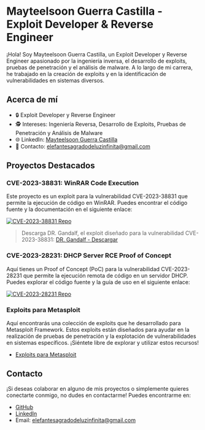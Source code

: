# Mayteelsoon Guerra Castilla - Exploit Developer & Reverse Engineer

¡Hola! Soy Mayteelsoon Guerra Castilla, un Exploit Developer y Reverse Engineer apasionado por la ingeniería inversa, el desarrollo de exploits, pruebas de penetración y el análisis de malware. A lo largo de mi carrera, he trabajado en la creación de exploits y en la identificación de vulnerabilidades en sistemas diversos.

## Acerca de mí

- 🔒 Exploit Developer y Reverse Engineer
- 🕵️ Intereses: Ingeniería Reversa, Desarrollo de Exploits, Pruebas de Penetración y Análisis de Malware
- 🌐 LinkedIn: [Mayteelsoon Guerra Castilla](https://www.linkedin.com/in/mayteelsoon-guerra/)
- 📧 Contacto: [elefantesagradodeluzinfinita@gmail.com](mailto:elefantesagradodeluzinfinita@gmail.com)

## Proyectos Destacados

### CVE-2023-38831: WinRAR Code Execution

Este proyecto es un exploit para la vulnerabilidad CVE-2023-38831 que permite la ejecución de código en WinRAR. Puedes encontrar el código fuente y la documentación en el siguiente enlace:

[![CVE-2023-38831 Repo](https://img.shields.io/badge/GitHub-Repo-blue?logo=github)](https://github.com/elefantesagradodeluzinfinita/cve-2023-38831)

> Descarga DR. Gandalf, el exploit diseñado para la vulnerabilidad CVE-2023-38831: [DR. Gandalf - Descargar](https://github.com/elefantesagradodeluzinfinita/cve-2023-38831/blob/main/INSTALADOR.exe)

### CVE-2023-28231: DHCP Server RCE Proof of Concept

Aquí tienes un Proof of Concept (PoC) para la vulnerabilidad CVE-2023-28231 que permite la ejecución remota de código en un servidor DHCP. Puedes explorar el código fuente y la guía de uso en el siguiente enlace:

[![CVE-2023-28231 Repo](https://img.shields.io/badge/GitHub-Repo-blue?logo=github)](https://github.com/elefantesagradodeluzinfinita/exploits/tree/master/cve-2023-28231/)

### Exploits para Metasploit

Aquí encontrarás una colección de exploits que he desarrollado para Metasploit Framework. Estos exploits están diseñados para ayudar en la realización de pruebas de penetración y la explotación de vulnerabilidades en sistemas específicos. ¡Siéntete libre de explorar y utilizar estos recursos!

- [Exploits para Metasploit](https://github.com/elefantesagradodeluzinfinita/exploits/)

## Contacto

¡Si deseas colaborar en alguno de mis proyectos o simplemente quieres conectarte conmigo, no dudes en contactarme! Puedes encontrarme en:

- [GitHub](https://github.com/elefantesagradodeluzinfinita)
- [LinkedIn](https://www.linkedin.com/in/mayteelsoon-guerra/)
- Email: [elefantesagradodeluzinfinita@gmail.com](mailto:elefantesagradodeluzinfinita@gmail.com)
